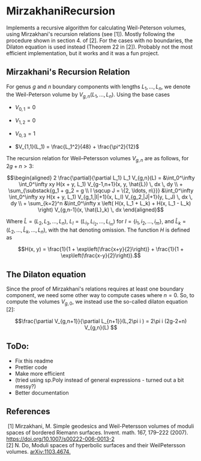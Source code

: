 # MirzakhaniRecursion
 
 
Implements a recursive algorithm for calculating Weil-Peterson volumes, using Mirzakhani's recursion relations (see [1]). 
Mostly following the procedure shown in section 4. of [2]. For the cases with no boundaries, the Dilaton equation is used instead (Theorem 22 in [2]).
Probably not the most efficient implementation, but it works and it was a fun project.

## Mirzakhani's Recursion Relation
For genus $g$ and $n$ boundary components with lengths $L_1, ..., L_n$, we denote the Weil-Peterson volume by $V_{g,n}(L_1,...,L_n)$. Using the base cases

* $V_{0,1} = 0$

* $V_{1,2} = 0$

* $V_{0,3} = 1$

* $V_{1,1}(L_1) = \frac{L_1^2}{48} + \frac{\pi^2}{12}$

The recursion relation for Weil–Petersson volumes $V_{g,n}$ are as follows, for $2g + n > 3$:
```math
\begin{aligned}
2 \frac{\partial}{\partial L_1} L_1 V_{g,n}(L) = &\int_0^\infty \int_0^\infty xy H(x + y, L_1) V_{g-1,n+1}(x, y, \hat{L}) \, dx \, dy
\\
+ \sum_{\substack{g_1 + g_2 = g \\ I \sqcup J = \{2, \ldots, n\}}} &\int_0^\infty \int_0^\infty xy H(x + y, L_1) V_{g_1,|I|+1}(x, L_I) V_{g_2,|J|+1}(y, L_J) \, dx \, dy
\\
+ \sum_{k=2}^n &\int_0^\infty x \left( H(x, L_1 + L_k) + H(x, L_1 - L_k) \right) V_{g,n-1}(x, \hat{L}_k) \, dx
\end{aligned}
```
Where $\hat{L} = (L_2, L_3, \ldots, L_n)$, $L_I = (L_{i_1}, L_{i_2}, \ldots, L_{i_m})$ for $I = \{i_1, i_2, \ldots, i_m\}$, and $\hat{L}_k = (L_2, \ldots, \hat{L}_k, \ldots, L_n)$, with the hat denoting omission. The function $H$ is defined as
```math
H(x, y) = \frac{1}{1 + \exp\left(\frac{x+y}{2}\right)} + \frac{1}{1 + \exp\left(\frac{x-y}{2}\right)}.
```

## The Dilaton equation
Since the proof of Mirzakhani's relations requires at least one boundary component, we need some other way to compute cases where $n=0$.
So, to compute the volumes $V_{g,0}$, we instead use the so-called dilaton equation [2]:
```math
\frac{\partial V_{g,n+1}}{\partial L_{n+1}}(L,2\pi i ) = 2\pi i (2g-2+n) V_{g,n}(L)	
```

## ToDo:
- Fix this readme
- Prettier code
- Make more efficient
- (tried using sp.Poly instead of general expressions - turned out a bit messy?)
- Better documentation
## References
 [1] Mirzakhani, M. Simple geodesics and Weil-Petersson volumes of moduli spaces of bordered Riemann surfaces. Invent. math. 167, 179–222 (2007). https://doi.org/10.1007/s00222-006-0013-2
 \
 [2] N. Do, Moduli spaces of hyperbolic surfaces and their WeilPetersson volumes. [arXiv:1103.4674.](https://doi.org/10.48550/arXiv.1103.4674) 

